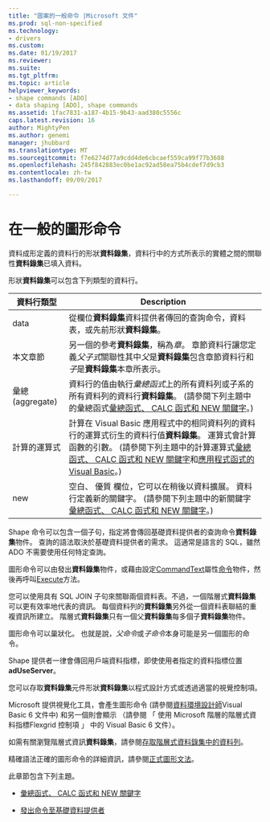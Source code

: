 ```yaml
---
title: "圖案的一般命令 |Microsoft 文件"
ms.prod: sql-non-specified
ms.technology:
- drivers
ms.custom: 
ms.date: 01/19/2017
ms.reviewer: 
ms.suite: 
ms.tgt_pltfrm: 
ms.topic: article
helpviewer_keywords:
- shape commands [ADO]
- data shaping [ADO], shape commands
ms.assetid: 1fac7831-a187-4b15-9b43-aad380c5556c
caps.latest.revision: 16
author: MightyPen
ms.author: genemi
manager: jhubbard
ms.translationtype: MT
ms.sourcegitcommit: f7e6274d77a9cdd4de6cbcaef559ca99f77b3608
ms.openlocfilehash: 245f842883ec0be1ac92ad58ea75b4cdef7d9cb3
ms.contentlocale: zh-tw
ms.lasthandoff: 09/09/2017

---
```

# <a name="shape-commands-in-general"></a>在一般的圖形命令
資料成形定義的資料行的形狀**資料錄集**，資料行中的方式所表示的實體之間的關聯性**資料錄集**已填入資料。  
  
 形狀**資料錄集**可以包含下列類型的資料行。  
  
|資料行類型|Description|  
|-----------------|-----------------|  
|data|從欄位**資料錄集**資料提供者傳回的查詢命令，資料表，或先前形狀**資料錄集**。|  
|本文章節|另一個的參考**資料錄集**，稱為*章*。 章節資料行讓您定義*父子式*關聯性其中*父*是**資料錄集**包含章節資料行和*子*是**資料錄集**本章所表示。|  
|彙總 (aggregate)|資料行的值由執行*彙總函式*上的所有資料列或子系的所有資料列的資料行**資料錄集**。 (請參閱下列主題中的彙總函式[彙總函式、 CALC 函式和 NEW 關鍵字](../../../ado/guide/data/aggregate-functions-the-calc-function-and-the-new-keyword.md)。)|  
|計算的運算式|計算在 Visual Basic 應用程式中的相同資料列的資料行的運算式衍生的資料行值**資料錄集**。 運算式會計算函數的引數。 (請參閱下列主題中的計算運算式[彙總函式、 CALC 函式和 NEW 關鍵字](../../../ado/guide/data/aggregate-functions-the-calc-function-and-the-new-keyword.md)和[應用程式函式的 Visual Basic](../../../ado/guide/data/visual-basic-for-applications-functions.md)。)|  
|new|空白、 優質 欄位，它可以在稍後以資料擴展。 資料行定義新的關鍵字。 (請參閱下列主題中的新關鍵字[彙總函式、 CALC 函式和 NEW 關鍵字](../../../ado/guide/data/aggregate-functions-the-calc-function-and-the-new-keyword.md)。)|  
  
 Shape 命令可以包含一個子句，指定將會傳回基礎資料提供者的查詢命令**資料錄集**物件。 查詢的語法取決於基礎資料提供者的需求。 這通常是語言的 SQL，雖然 ADO 不需要使用任何特定查詢。  
  
 圖形命令可以由發出**資料錄集**物件，或藉由設定[CommandText](../../../ado/reference/ado-api/commandtext-property-ado.md)屬性[命令](../../../ado/reference/ado-api/command-object-ado.md)物件，然後再呼叫[Execute](../../../ado/reference/ado-api/execute-method-ado-command.md)方法。  
  
 您可以使用具有 SQL JOIN 子句來關聯兩個資料表。不過，一個階層式**資料錄集**可以更有效率地代表的資訊。 每個資料列的**資料錄集**另外從一個資料表聯結的重複資訊所建立。 階層式**資料錄集**只有一個父**資料錄集**每多個子**資料錄集**物件。  
  
 圖形命令可以巢狀化。 也就是說，*父命令*或*子命令*本身可能是另一個圖形的命令。  
  
 Shape 提供者一律會傳回用戶端資料指標，即使使用者指定的資料指標位置**adUseServer**。  
  
 您可以存取**資料錄集**元件形狀**資料錄集**以程式設計方式或透過適當的視覺控制項。  
  
 Microsoft 提供視覺化工具，會產生圖形命令 (請參閱[資料環境設計師](http://go.microsoft.com/fwlink/?LinkId=5689)Visual Basic 6 文件中) 和另一個則會顯示 （請參閱 「 使用 Microsoft 階層的階層式資料指標Flexgrid 控制項 」 中的 Visual Basic 6 文件）。  
  
 如需有關瀏覽階層式資訊**資料錄集**，請參閱[存取階層式資料錄集中的資料列](../../../ado/guide/data/accessing-rows-in-a-hierarchical-recordset.md)。  
  
 精確語法正確的圖形命令的詳細資訊，請參閱[正式圖形文法](../../../ado/guide/data/formal-shape-grammar.md)。  
  
 此章節包含下列主題。  
  
-   [彙總函式、 CALC 函式和 NEW 關鍵字](../../../ado/guide/data/aggregate-functions-the-calc-function-and-the-new-keyword.md)  
  
-   [發出命令至基礎資料提供者](../../../ado/guide/data/issuing-commands-to-the-underlying-data-provider.md)
